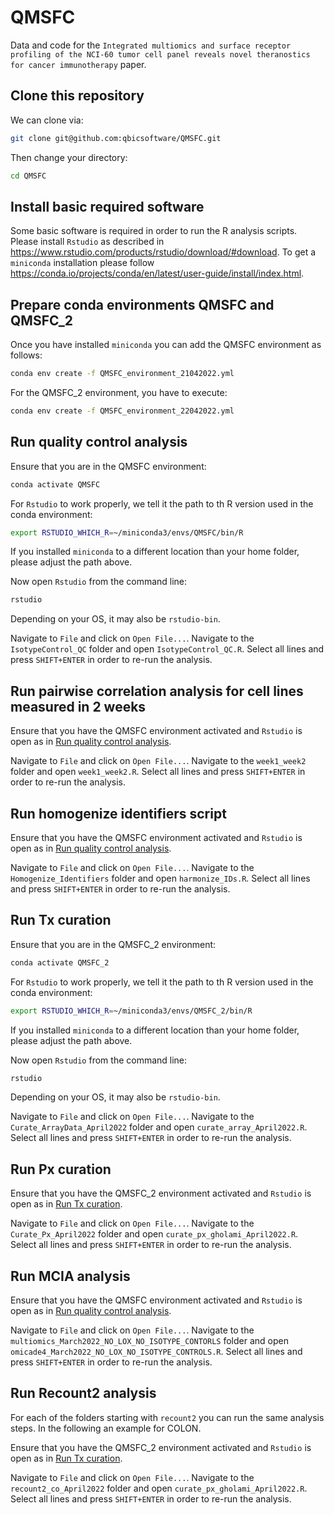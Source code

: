 # QMSFC

Data and code for the `Integrated multiomics and surface receptor profiling of the NCI-60 tumor cell panel reveals novel theranostics for cancer immunotherapy` paper.

## Clone this repository

We can clone via:

```bash
git clone git@github.com:qbicsoftware/QMSFC.git
```

Then change your directory:

```bash
cd QMSFC
```

## Install basic required software

Some basic software is required in order to run the R analysis scripts. Please install `Rstudio` as described in https://www.rstudio.com/products/rstudio/download/#download. To get a `miniconda` installation please follow https://conda.io/projects/conda/en/latest/user-guide/install/index.html.

## Prepare conda environments QMSFC and QMSFC_2

Once you have installed `miniconda` you can add the QMSFC environment as follows:

```bash
conda env create -f QMSFC_environment_21042022.yml
```

For the QMSFC_2 environment, you have to execute:

```bash
conda env create -f QMSFC_environment_22042022.yml
```

## Run quality control analysis

Ensure that you are in the QMSFC environment:

```bash
conda activate QMSFC
```

For `Rstudio` to work properly, we tell it the path to th R version used in the conda environment:

```bash
export RSTUDIO_WHICH_R=~/miniconda3/envs/QMSFC/bin/R
```

If you installed `miniconda` to a different location than your home folder, please adjust the path above.

Now open `Rstudio` from the command line:

```bash
rstudio
```

Depending on your OS, it may also be `rstudio-bin`.

Navigate to `File` and click on `Open File...`. Navigate to the `IsotypeControl_QC` folder and open `IsotypeControl_QC.R`. Select all lines and press `SHIFT+ENTER` in order to re-run the analysis.

## Run pairwise correlation analysis for cell lines measured in 2 weeks

Ensure that you have the QMSFC environment activated and `Rstudio` is open as in [Run quality control analysis](#run-quality-control-analysis).

Navigate to `File` and click on `Open File...`. Navigate to the `week1_week2` folder and open `week1_week2.R`. Select all lines and press `SHIFT+ENTER` in order to re-run the analysis.

## Run homogenize identifiers script

Ensure that you have the QMSFC environment activated and `Rstudio` is open as in [Run quality control analysis](#run-quality-control-analysis).

Navigate to `File` and click on `Open File...`. Navigate to the `Homogenize_Identifiers` folder and open `harmonize_IDs.R`. Select all lines and press `SHIFT+ENTER` in order to re-run the analysis.

## Run Tx curation

Ensure that you are in the QMSFC_2 environment:

```bash
conda activate QMSFC_2
```

For `Rstudio` to work properly, we tell it the path to th R version used in the conda environment:

```bash
export RSTUDIO_WHICH_R=~/miniconda3/envs/QMSFC_2/bin/R
```

If you installed `miniconda` to a different location than your home folder, please adjust the path above.

Now open `Rstudio` from the command line:

```bash
rstudio
```

Depending on your OS, it may also be `rstudio-bin`.

Navigate to `File` and click on `Open File...`. Navigate to the `Curate_ArrayData_April2022` folder and open `curate_array_April2022.R`. Select all lines and press `SHIFT+ENTER` in order to re-run the analysis.

## Run Px curation

Ensure that you have the QMSFC_2 environment activated and `Rstudio` is open as in [Run Tx curation](#run-tx-curation).

Navigate to `File` and click on `Open File...`. Navigate to the `Curate_Px_April2022` folder and open `curate_px_gholami_April2022.R`. Select all lines and press `SHIFT+ENTER` in order to re-run the analysis.

## Run MCIA analysis

Ensure that you have the QMSFC environment activated and `Rstudio` is open as in [Run quality control analysis](#run-quality-control-analysis).

Navigate to `File` and click on `Open File...`. Navigate to the `multiomics_March2022_NO_LOX_NO_ISOTYPE_CONTORLS` folder and open `omicade4_March2022_NO_LOX_NO_ISOTYPE_CONTROLS.R`. Select all lines and press `SHIFT+ENTER` in order to re-run the analysis.

## Run Recount2 analysis

For each of the folders starting with `recount2` you can run the same analysis steps. In the following an example for COLON.

Ensure that you have the QMSFC_2 environment activated and `Rstudio` is open as in [Run Tx curation](#run-tx-curation).

Navigate to `File` and click on `Open File...`. Navigate to the `recount2_co_April2022` folder and open `curate_px_gholami_April2022.R`. Select all lines and press `SHIFT+ENTER` in order to re-run the analysis.

